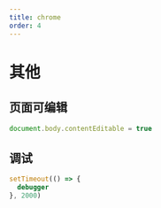 ```yaml
---
title: chrome
order: 4
---
```


# 其他

## 页面可编辑

```js
document.body.contentEditable = true
```

## 调试

```js
setTimeout(() => {
  debugger
}, 2000)
```
